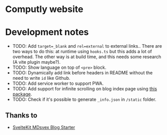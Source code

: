 # Computly website

# Development notes

- TODO: Add `target=_blank` and `rel=external` to external links..
  There are two ways to do this: at runtime using `hooks.ts` but this adds a lot of overhead.
  The other way is at build time, and this needs some research (A vite plugin maybe?).
- TODO: Show language on top of `<pre>` block.
- TODO: Dynamically add link before headers in README without the need to write `id` like Github.
- TODO: Add service worker to support PWA.
- TODO: Add support for infinite scrolling on blog index page using [this package](https://github.com/skayo/svelte-infinite-loading).
- TODO: Check if it's possible to generate `_info.json` in `/static` folder.

## Thanks to

- [SvelteKit MDsvex Blog Starter](https://github.com/rodneylab/sveltekit-blog-mdx)
